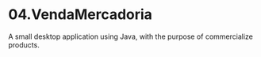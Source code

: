 # 04.VendaMercadoria
A small desktop application using Java, with the purpose of commercialize products.
